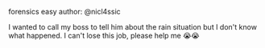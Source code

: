 forensics easy author: @nicl4ssic

I wanted to call my boss to tell him about the rain situation but I don't know what happened. I can't lose this job, please help me 😭😭

